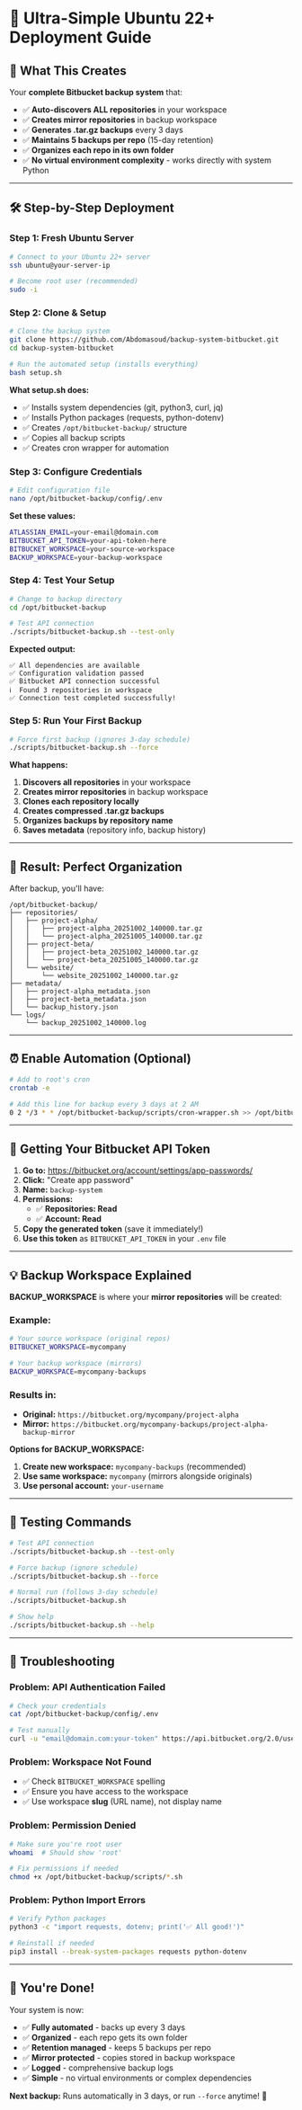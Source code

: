 # 🚀 Ultra-Simple Ubuntu 22+ Deployment Guide

## 🎯 **What This Creates**

Your **complete Bitbucket backup system** that:
- ✅ **Auto-discovers ALL repositories** in your workspace
- ✅ **Creates mirror repositories** in backup workspace 
- ✅ **Generates .tar.gz backups** every 3 days
- ✅ **Maintains 5 backups per repo** (15-day retention)
- ✅ **Organizes each repo in its own folder**
- ✅ **No virtual environment complexity** - works directly with system Python

---

## 🛠 **Step-by-Step Deployment**

### **Step 1: Fresh Ubuntu Server**
```bash
# Connect to your Ubuntu 22+ server
ssh ubuntu@your-server-ip

# Become root user (recommended)
sudo -i
```

### **Step 2: Clone & Setup**
```bash
# Clone the backup system
git clone https://github.com/Abdomasoud/backup-system-bitbucket.git
cd backup-system-bitbucket

# Run the automated setup (installs everything)
bash setup.sh
```

**What setup.sh does:**
- ✅ Installs system dependencies (git, python3, curl, jq)
- ✅ Installs Python packages (requests, python-dotenv)
- ✅ Creates `/opt/bitbucket-backup/` structure
- ✅ Copies all backup scripts
- ✅ Creates cron wrapper for automation

### **Step 3: Configure Credentials**
```bash
# Edit configuration file
nano /opt/bitbucket-backup/config/.env
```

**Set these values:**
```bash
ATLASSIAN_EMAIL=your-email@domain.com
BITBUCKET_API_TOKEN=your-api-token-here
BITBUCKET_WORKSPACE=your-source-workspace
BACKUP_WORKSPACE=your-backup-workspace
```

### **Step 4: Test Your Setup**
```bash
# Change to backup directory
cd /opt/bitbucket-backup

# Test API connection
./scripts/bitbucket-backup.sh --test-only
```

**Expected output:**
```
✅ All dependencies are available
✅ Configuration validation passed  
✅ Bitbucket API connection successful
ℹ️  Found 3 repositories in workspace
✅ Connection test completed successfully!
```

### **Step 5: Run Your First Backup**
```bash
# Force first backup (ignores 3-day schedule)
./scripts/bitbucket-backup.sh --force
```

**What happens:**
1. **Discovers all repositories** in your workspace
2. **Creates mirror repositories** in backup workspace
3. **Clones each repository locally**
4. **Creates compressed .tar.gz backups**
5. **Organizes backups by repository name**
6. **Saves metadata** (repository info, backup history)

---

## 📁 **Result: Perfect Organization**

After backup, you'll have:
```
/opt/bitbucket-backup/
├── repositories/
│   ├── project-alpha/
│   │   ├── project-alpha_20251002_140000.tar.gz
│   │   └── project-alpha_20251005_140000.tar.gz
│   ├── project-beta/
│   │   ├── project-beta_20251002_140000.tar.gz
│   │   └── project-beta_20251005_140000.tar.gz
│   └── website/
│       └── website_20251002_140000.tar.gz
├── metadata/
│   ├── project-alpha_metadata.json
│   ├── project-beta_metadata.json
│   └── backup_history.json
└── logs/
    └── backup_20251002_140000.log
```

---

## ⏰ **Enable Automation (Optional)**

```bash
# Add to root's cron
crontab -e

# Add this line for backup every 3 days at 2 AM
0 2 */3 * * /opt/bitbucket-backup/scripts/cron-wrapper.sh >> /opt/bitbucket-backup/logs/cron.log 2>&1
```

---

## 🔑 **Getting Your Bitbucket API Token**

1. **Go to:** https://bitbucket.org/account/settings/app-passwords/
2. **Click:** "Create app password" 
3. **Name:** `backup-system`
4. **Permissions:** 
   - ✅ **Repositories: Read**
   - ✅ **Account: Read**
5. **Copy the generated token** (save it immediately!)
6. **Use this token** as `BITBUCKET_API_TOKEN` in your `.env` file

---

## 💡 **Backup Workspace Explained**

**BACKUP_WORKSPACE** is where your **mirror repositories** will be created:

### Example:
```bash
# Your source workspace (original repos)
BITBUCKET_WORKSPACE=mycompany

# Your backup workspace (mirrors)  
BACKUP_WORKSPACE=mycompany-backups
```

### Results in:
- **Original:** `https://bitbucket.org/mycompany/project-alpha`
- **Mirror:** `https://bitbucket.org/mycompany-backups/project-alpha-backup-mirror`

**Options for BACKUP_WORKSPACE:**
1. **Create new workspace:** `mycompany-backups` (recommended)
2. **Use same workspace:** `mycompany` (mirrors alongside originals)
3. **Use personal account:** `your-username`

---

## 🧪 **Testing Commands**

```bash
# Test API connection
./scripts/bitbucket-backup.sh --test-only

# Force backup (ignore schedule)
./scripts/bitbucket-backup.sh --force  

# Normal run (follows 3-day schedule)
./scripts/bitbucket-backup.sh

# Show help
./scripts/bitbucket-backup.sh --help
```

---

## 🐛 **Troubleshooting**

### **Problem: API Authentication Failed**
```bash
# Check your credentials
cat /opt/bitbucket-backup/config/.env

# Test manually
curl -u "email@domain.com:your-token" https://api.bitbucket.org/2.0/user
```

### **Problem: Workspace Not Found**  
- ✅ Check `BITBUCKET_WORKSPACE` spelling
- ✅ Ensure you have access to the workspace
- ✅ Use workspace **slug** (URL name), not display name

### **Problem: Permission Denied**
```bash
# Make sure you're root user
whoami  # Should show 'root'

# Fix permissions if needed
chmod +x /opt/bitbucket-backup/scripts/*.sh
```

### **Problem: Python Import Errors**
```bash
# Verify Python packages
python3 -c "import requests, dotenv; print('✅ All good!')"

# Reinstall if needed
pip3 install --break-system-packages requests python-dotenv
```

---

## 🎉 **You're Done!**

Your system is now:
- ✅ **Fully automated** - backs up every 3 days
- ✅ **Organized** - each repo gets its own folder  
- ✅ **Retention managed** - keeps 5 backups per repo
- ✅ **Mirror protected** - copies stored in backup workspace
- ✅ **Logged** - comprehensive backup logs
- ✅ **Simple** - no virtual environments or complex dependencies

**Next backup:** Runs automatically in 3 days, or run `--force` anytime! 🚀